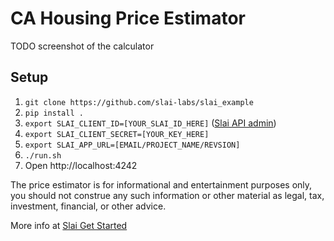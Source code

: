 # CA Housing Price Estimator

TODO screenshot of the calculator

## Setup
1. `git clone https://github.com/slai-labs/slai_example`
2. `pip install .`
3. `export SLAI_CLIENT_ID=[YOUR_SLAI_ID_HERE]` ([Slai API admin](https://www.slai.io/settings/api-keys))
4. `export SLAI_CLIENT_SECRET=[YOUR_KEY_HERE]`
5. `export SLAI_APP_URL=[EMAIL/PROJECT_NAME/REVSION]`
6. `./run.sh`
7. Open http://localhost:4242

The price estimator is for informational and entertainment purposes only, you should not construe any such 
information or other material as legal, tax, investment, financial, or other advice.

More info at [Slai Get Started](https://docs.slai.io/slai/)
